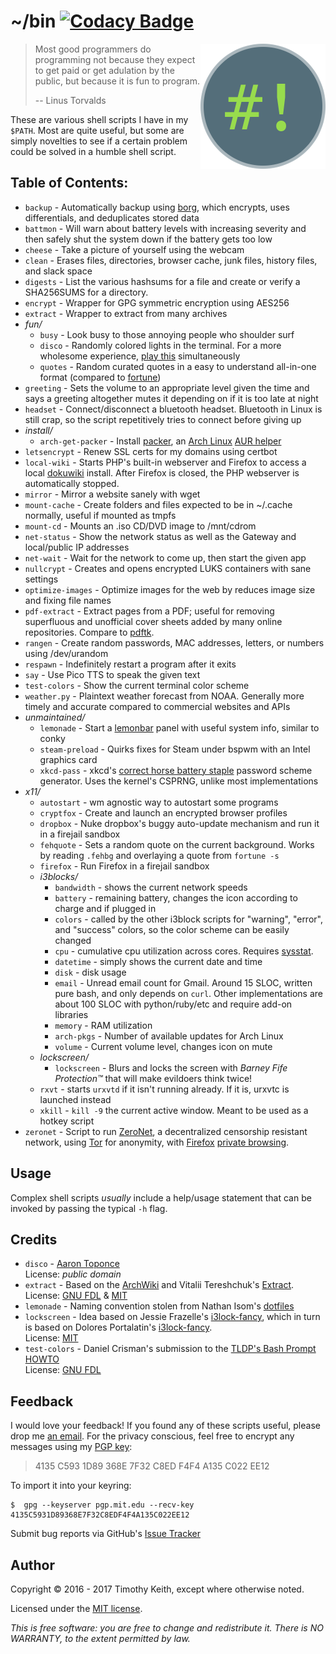 # ~/bin [![Codacy Badge](https://api.codacy.com/project/badge/Grade/a2be672889a848609315c6173ebd7766)](https://www.codacy.com/app/timothykeith/bin)

<img align="right" alt="Shebang" src="https://raw.githubusercontent.com/keithieopia/bin/master/.readme-assets/shebang.png">

> Most good programmers do programming not because they expect to get paid or
> get adulation by the public, but because it is fun to program.
>  
> -- Linus Torvalds

These are various shell scripts I have in my `$PATH`. Most are quite 
useful, but some are simply novelties to see if a certain problem could 
be solved in a humble shell script.


## Table of Contents:

* `backup` - Automatically backup using [borg](https://borgbackup.readthedocs.io/en/stable/),
   which encrypts, uses differentials, and deduplicates stored data
* `battmon` - Will warn about battery levels with increasing severity 
   and then safely shut the system down if the battery gets too low
* `cheese` - Take a picture of yourself using the webcam
* `clean` - Erases files, directories, browser cache, junk files, 
   history files, and slack space
* `digests` - List the various hashsums for a file and create or verify 
   a SHA256SUMS for a directory.
* `encrypt` - Wrapper for GPG symmetric encryption using AES256
* `extract` - Wrapper to extract from many archives
* *fun/*
    * `busy`  - Look busy to those annoying people who shoulder surf
	* `disco` - Randomly colored lights in the terminal. For a more 
	  wholesome experience, [play this](https://www.youtube.com/watch?v=A_sY2rjxq6M)
	  simultaneously
	* `quotes` - Random curated quotes in a easy to understand 
	  all-in-one format (compared to [fortune](https://en.wikipedia.org/wiki/Fortune_%28Unix%29))
* `greeting` - Sets the volume to an appropriate level given the time 
   and says a greeting altogether mutes it depending on if it is too 
   late at night    
* `headset` - Connect/disconnect a bluetooth headset. Bluetooth in Linux 
   is still crap, so the script repetitively tries to connect before 
   giving up
* *install/*
    * `arch-get-packer` - Install [packer](https://aur.archlinux.org/packages/packer/),
       an [Arch Linux](https://www.archlinux.org/) [AUR helper](https://wiki.archlinux.org/index.php/AUR_helpers)
* `letsencrypt` - Renew SSL certs for my domains using certbot
* `local-wiki` - Starts PHP's built-in webserver and Firefox to access 
   a local [dokuwiki](https://www.dokuwiki.org) install. After Firefox is 
   closed, the PHP webserver is automatically stopped.
* `mirror` - Mirror a website sanely with wget
* `mount-cache` - Create folders and files expected to be in ~/.cache normally,
   useful if mounted as tmpfs
* `mount-cd` - Mounts an .iso CD/DVD image to /mnt/cdrom
* `net-status` - Show the network status as well as the Gateway and local/public
   IP addresses
* `net-wait` - Wait for the network to come up, then start the given app
* `nullcrypt` - Creates and opens encrypted LUKS containers with sane settings
* `optimize-images` - Optimize images for the web by reduces image size and fixing
   file names
* `pdf-extract` - Extract pages from a PDF; useful for removing superfluous and
   unofficial cover sheets added by many online repositories. Compare to
   [pdftk](https://linux.die.net/man/1/pdftk).
* `rangen` - Create random passwords, MAC addresses, letters, or numbers 
   using /dev/urandom
* `respawn` - Indefinitely restart a program after it exits
* `say` - Use Pico TTS to speak the given text
* `test-colors` - Show the current terminal color scheme
* `weather.py` - Plaintext weather forecast from NOAA. Generally more timely and
   accurate compared to commercial websites and APIs
* *unmaintained/*
    * `lemonade` - Start a [lemonbar](https://github.com/LemonBoy/bar) panel
       with useful system info, similar to conky 
    * `steam-preload` - Quirks fixes for Steam under bspwm with an Intel 
       graphics card
    * `xkcd-pass` - xkcd's [correct horse battery staple](https://xkcd.com/936/) 
       password scheme generator. Uses the kernel's CSPRNG, unlike most 
       implementations
* *x11/*
    * `autostart` - wm agnostic way to autostart some programs
    * `cryptfox` - Create and launch an encrypted browser profiles
    * `dropbox` - Nuke dropbox's buggy auto-update mechanism and run it 
       in a firejail sandbox
	* `fehquote` - Sets a random quote on the current background. Works 
	   by reading `.fehbg` and overlaying a quote from `fortune -s`
    * `firefox` - Run Firefox in a firejail sandbox
    * *i3blocks/*
        * `bandwidth` - shows the current network speeds
		* `battery` - remaining battery, changes the icon according to 
		   charge and if plugged in
		* `colors` - called by the other i3block scripts for "warning", 
		   "error", and "success" colors, so the color scheme can be 
		   easily changed
		* `cpu` - cumulative cpu utilization across cores. Requires 
		   [sysstat](http://sebastien.godard.pagesperso-orange.fr/).
		* `datetime` - simply shows the current date and time
		* `disk` - disk usage
		* `email` - Unread email count for Gmail. Around 15 SLOC, 
		   written pure bash, and only depends on `curl`. Other 
		   implementations are about 100 SLOC with python/ruby/etc 
		   and require add-on libraries 
		* `memory` - RAM utilization
		* `arch-pkgs` - Number of available updates for Arch Linux 
		* `volume` - Current volume level, changes icon on mute
    * *lockscreen/*
        * `lockscreen` - Blurs and locks the screen with *Barney Fife
           Protection&trade;* that will make evildoers think twice!
    * `rxvt` - starts `urxvtd` if it isn't running already. If it is, 
       urxvtc is launched instead
    * `xkill` - `kill -9` the current active window. Meant to be used
       as a hotkey script
* `zeronet` - Script to run [ZeroNet](https://zeronet.io/), a 
   decentralized censorship resistant network, using [Tor](https://www.torproject.org/)
   for anonymity, with [Firefox](https://www.mozilla.org/en-US/firefox/new/) 
   [private browsing](https://support.mozilla.org/t5/Protect-your-privacy/Private-Browsing-Use-Firefox-without-saving-history/ta-p/4473).


## Usage
Complex shell scripts *usually* include a help/usage statement that can
be invoked by passing the typical `-h` flag.


## Credits

* `disco` - [Aaron Toponce](https://pthree.org/2016/01/21/using-your-monitors-as-a-cryptographically-secure-pseudorandom-number-generator/)  
  License: *public domain*
* `extract` - Based on the [ArchWiki](https://wiki.archlinux.org/index.php/Bash/Functions#Extract)
  and Vitalii Tereshchuk's [Extract](https://github.com/xvoland/Extract).  
  License: [GNU FDL](https://www.gnu.org/copyleft/fdl.html) & [MIT](https://opensource.org/licenses/MIT)
* `lemonade` - Naming convention stolen from Nathan Isom's [dotfiles](https://github.com/neeasade/dotfiles)
* `lockscreen` - Idea based on Jessie Frazelle's [i3lock-fancy](https://github.com/jessfraz/dotfiles/blob/master/bin/fancy-i3lock),
which in turn is based on Dolores Portalatin's [i3lock-fancy](https://github.com/meskarune/i3lock-fancy).  
License: [MIT](https://opensource.org/licenses/MIT)
* `test-colors` - Daniel Crisman's submission to the [TLDP's Bash Prompt HOWTO](http://tldp.org/HOWTO/Bash-Prompt-HOWTO/x329.html)  
  License: [GNU FDL](https://www.gnu.org/copyleft/fdl.html)


## Feedback
I would love your feedback! If you found any of these scripts useful, please
drop me [an email](mailto:timothykeith@gmail.com). For the privacy conscious,
feel free to encrypt any messages using my [PGP key](http://pgp.mit.edu/pks/lookup?op=vindex&fingerprint=on&search=0xF4F4A135C022EE12):

> 4135 C593 1D89 368E 7F32 C8ED F4F4 A135 C022 EE12

To import it into your keyring:
```console
$  gpg --keyserver pgp.mit.edu --recv-key 4135C5931D89368E7F32C8EDF4F4A135C022EE12
```

Submit bug reports via GitHub's [Issue Tracker](https://github.com/keithieopia/bin/issues)


## Author
Copyright &copy; 2016 - 2017 Timothy Keith, except where otherwise noted.

Licensed under the [MIT license](https://github.com/keithieopia/bin/blob/master/LICENSE).

*This is free software: you are free to change and redistribute it. There is NO
WARRANTY, to the extent permitted by law.*

